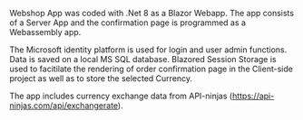 Webshop App was coded with .Net 8 as a Blazor Webapp. The app consists of a Server App and the confirmation page is programmed as a Webassembly app.

The Microsoft identity platform is used for login and user admin functions. Data is saved on a local MS SQL database.
Blazored Session Storage is used to facitilate the rendering of order confirmation page in the Client-side project as well as to store the selected Currency.

The app includes currency exchange data from API-ninjas (https://api-ninjas.com/api/exchangerate).
